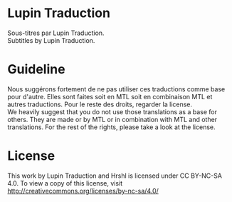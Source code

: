 # Lupin Traduction
  Sous-titres par Lupin Traduction. <br>
  Subtitles by Lupin Traduction.

# Guideline
  Nous suggérons fortement de ne pas utiliser ces traductions comme base pour d'autre. Elles sont faites soit en MTL soit en combinaison MTL et autres traductions. Pour le reste des droits, regarder la license.<br>
  We heavily suggest that you do not use those translations as a base for others. They are made or by MTL or in combination with MTL and other translations. For the rest of the rights, please take a look at the license.
  
# License
  This work by Lupin Traduction and Hrshl is licensed under CC BY-NC-SA 4.0. To view a copy of this license, visit http://creativecommons.org/licenses/by-nc-sa/4.0/
